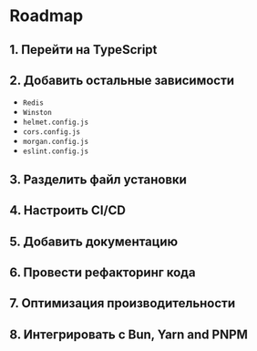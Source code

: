# Roadmap

## 1. Перейти на TypeScript

## 2. Добавить остальные зависимости

- `Redis`
- `Winston`
- `helmet.config.js`
- `cors.config.js`
- `morgan.config.js`
- `eslint.config.js`

## 3. Разделить файл установки

## 4. Настроить CI/CD

## 5. Добавить документацию

## 6. Провести рефакторинг кода

## 7. Оптимизация производительности

## 8. Интегрировать с Bun, Yarn and PNPM
